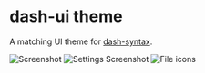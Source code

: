 # dash-ui theme

A matching UI theme for [dash-syntax](https://atom.io/themes/dash-syntax).

![Screenshot](https://i.imgur.com/crhLq9Z.png)
![Settings Screenshot](https://i.imgur.com/NlHG13r.png)
![File icons](https://i.imgur.com/Zf9z6gw.png)
